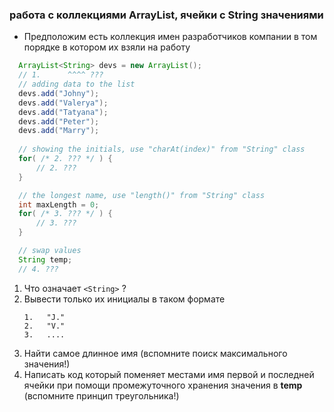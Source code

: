 ### работа с коллекциями ArrayList, ячейки с String значениями

* Предположим есть коллекция имен разработчиков компании в том порядке в котором их взяли на работу

```java
  ArrayList<String> devs = new ArrayList(); 
  // 1.      ^^^^ ??? 
  // adding data to the list
  devs.add("Johny");
  devs.add("Valerya");
  devs.add("Tatyana");
  devs.add("Peter");
  devs.add("Marry");
  
  // showing the initials, use "charAt(index)" from "String" class
  for( /* 2. ??? */ ) {          
      // 2. ???
  }

  // the longest name, use "length()" from "String" class
  int maxLength = 0;
  for( /* 3. ??? */ ) {          
      // 3. ???
  }

  // swap values
  String temp;
  // 4. ???
```
1. Что означает ```<String>``` ?
2. Вывести только их инициалы в таком формате
   ```
   1.   "J."
   2.   "V."
   3.   ....
   ```  
3. Найти самое длинное имя (вспомните поиск максимального значения!)
4. Написать код который поменяет местами имя первой и последней ячейки при помощи промежуточного хранения значения в **temp** (вспомните принцип треугольника!)